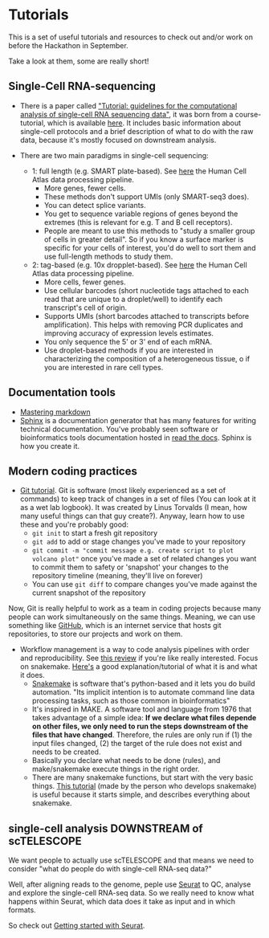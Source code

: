 # Tutorials #

This is a set of useful tutorials and resources to check out and/or work on before the Hackathon in September.

Take a look at them, some are really short!

## Single-Cell RNA-sequencing  ##

- There is a paper called ["Tutorial: guidelines for the computational analysis of single-cell RNA sequencing data"](https://www.nature.com/articles/s41596-020-00409-w), it was born from a course-tutorial, which is available [here](https://www.singlecellcourse.org/introduction-to-single-cell-rna-seq.html). It includes basic information about single-cell protocols and a brief description of what to do with the raw data, because it's mostly focused on downstream analysis.

- There are two main paradigms in single-cell sequencing:
  - 1: full length (e.g. SMART plate-based). See [here](https://data.humancellatlas.org/pipelines/smart-seq2-workflow) the Human Cell Atlas data processing pipeline.
    - More genes, fewer cells.
    - These methods don't support UMIs (only SMART-seq3 does).
    - You can detect splice variants.
    - You get to sequence variable regions of genes beyond the extremes (this is relevant for e.g. T and B cell receptors).
    - People are meant to use this methods to "study a smaller group of cells in greater detail". So if you know a surface marker is specific for your cells of interest, you'd do well to sort them and use full-length methods to study them.
  - 2: tag-based (e.g. 10x dropplet-based). See [here](https://data.humancellatlas.org/pipelines/optimus-workflow) the Human Cell Atlas data processing pipeline.
    - More cells, fewer genes.
    - Use cellular barcodes (short nucleotide tags attached to each read that are unique to a droplet/well) to identify each transcript's cell of origin.
    - Supports UMIs (short barcodes attached to transcripts before amplification). This helps with removing PCR duplicates and improving accuracy of expression levels estimates.
    - You only sequence the 5' or 3' end of each mRNA.
    - Use droplet-based methods if you are interested in characterizing the composition of a heterogeneous tissue, o if you are interested in rare cell types.

## Documentation tools ##

- [Mastering markdown](https://guides.github.com/features/mastering-markdown/)
- [Sphinx](https://docs.readthedocs.io/en/stable/intro/getting-started-with-sphinx.html) is a documentation generator that has many features for writing technical documentation. You've probably seen software or bioinformatics tools documentation hosted in [read the docs](https://readthedocs.org/). Sphinx is how you create it.

## Modern coding practices ##

- [Git tutorial](https://git-scm.com/docs/gittutorial). Git is software (most likely experienced as a set of commands) to keep track of changes in a set of files (You can look at it as a wet lab logbook). It was created by Linus Torvalds (I mean, how many useful things can that guy create?). Anyway, learn how to use these and you're probably good:
  - `git init` to start a fresh git repository
  - `git add` to add or stage changes you've made to your repository
  - `git commit -m "commit message e.g. create script to plot volcano plot"` once you've made a set of related changes you want to commit them to safety or 'snapshot' your changes to the repository timeline (meaning, they'll live on forever)
  - You can use `git diff` to compare changes you've made against the current snapshot of the repository

Now, Git is really helpful to work as a team in coding projects because many people can work simultaneously on the same things. Meaning, we can use something like [GitHub](https://github.com), which is an internet service that hosts git repositories, to store our projects and work on them.


- Workflow management is a way to code analysis pipelines with order and reproducibility. See [this review](https://academic.oup.com/bib/article/18/3/530/2562749) if you're like really interested. Focus on snakemake. [Here's](https://vincebuffalo.com/blog/2020/03/04/understanding-snakemake.html) a good explanation/tutorial of what it is and what it does.
  - [Snakemake](https://snakemake.readthedocs.io/en/stable/) is software that's python-based and it lets you do build automation. "Its implicit intention is to automate command line data processing tasks, such as those common in bioinformatics"
  - It's inspired in MAKE. A software tool and language from 1976 that takes advantage of a simple idea: **If we declare what files depende on other files, we only need to run the steps downstream of the files that have changed**. Therefore, the rules are only run if (1) the input files changed, (2) the target of the rule does not exist and needs to be created.
  - Basically you declare what needs to be done (rules), and make/snakemake execute things in the right order.
  - There are many snakemake functions, but start with the very basic things. [This tutorial](https://slides.com/johanneskoester/snakemake-tutorial) (made by the person who develops snakemake) is useful because it starts simple, and describes everything about snakemake. 

  

## single-cell analysis DOWNSTREAM of scTELESCOPE ##  

We want people to actually use scTELESCOPE and that means we need to consider "what do people do with single-cell RNA-seq data?"

Well, after aligning reads to the genome, peple use [Seurat](https://satijalab.org/seurat/) to QC, analyse and explore the single-cell RNA-seq data. So we really need to know what happens within Seurat, which data does it take as input and in which formats. 

So check out [Getting started with Seurat](https://satijalab.org/seurat/articles/get_started.html).










